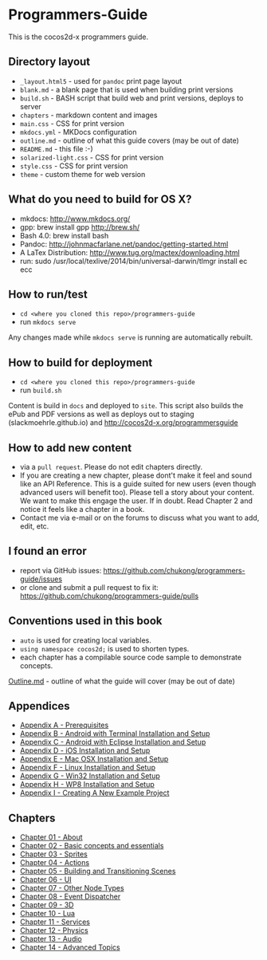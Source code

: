 Programmers-Guide
=================

This is the cocos2d-x programmers guide.


## Directory layout

* `_layout.html5` - used for `pandoc` print page layout
* `blank.md` - a blank page that is used when building print versions
* `build.sh` - BASH script that build web and print versions, deploys to server
* `chapters` - markdown content and images
* `main.css` - CSS for print version
* `mkdocs.yml` - MKDocs configuration
* `outline.md` - outline of what this guide covers (may be out of date)
* `README.md` - this file :-)
* `solarized-light.css` - CSS for print version
* `style.css` - CSS for print version
* `theme` - custom theme for web version

## What do you need to build for OS X?

* mkdocs: http://www.mkdocs.org/
* gpp: brew install gpp http://brew.sh/
* Bash 4.0: brew install bash
* Pandoc: http://johnmacfarlane.net/pandoc/getting-started.html
* A LaTex Distribution: http://www.tug.org/mactex/downloading.html
* run: sudo /usr/local/texlive/2014/bin/universal-darwin/tlmgr install ec ecc

## How to run/test

* `cd <where you cloned this repo>/programmers-guide`
* run `mkdocs serve`

Any changes made while `mkdocs serve` is running are automatically rebuilt.

## How to build for deployment

* `cd <where you cloned this repo>/programmers-guide`
* run `build.sh`

Content is build in `docs` and deployed to `site`. This script also builds the
ePub and PDF versions as well as deploys out to staging (slackmoehrle.github.io)
and http://cocos2d-x.org/programmersguide

## How to add new content

* via a `pull request`. Please do not edit chapters directly.
* If you are creating a new chapter, please dont't make it feel and sound like an API Reference. This is a guide suited for new users (even though advanced users will benefit too). Please tell a story about your content. We want to make this engage the user. If in doubt. Read Chapter 2 and notice it feels like a chapter in a book.
* Contact me via e-mail or on the forums to discuss what you want to add, edit, etc.


## I found an error

* report via GitHub issues: https://github.com/chukong/programmers-guide/issues
* or clone and submit a pull request to fix it: https://github.com/chukong/programmers-guide/pulls

## Conventions used in this book

* `auto` is used for creating local variables.
* `using namespace cocos2d;` is used to shorten types.
* each chapter has a compilable source code sample to demonstrate concepts.


[Outline.md](https://github.com/chukong/programmers-guide/blob/master/chapters/outline.md) - outline of what the guide will cover (may be out of date)

Appendices
--------
 - [Appendix A - Prerequisites](https://github.com/chukong/programmers-guide/blob/master/chapters/A.md)
 - [Appendix B - Android with Terminal Installation and Setup](https://github.com/chukong/programmers-guide/blob/master/chapters/B.md)
 - [Appendix C - Android with Eclipse Installation and Setup](https://github.com/chukong/programmers-guide/blob/master/chapters/C.md)
 - [Appendix D - iOS Installation and Setup](https://github.com/chukong/programmers-guide/blob/master/chapters/D.md)
 - [Appendix E - Mac OSX Installation and Setup](https://github.com/chukong/programmers-guide/blob/master/chapters/E.md)
 - [Appendix F - Linux Installation and Setup](https://github.com/chukong/programmers-guide/blob/master/chapters/F.md)
 - [Appendix G - Win32 Installation and Setup](https://github.com/chukong/programmers-guide/blob/master/chapters/G.md)
 - [Appendix H - WP8 Installation and Setup](https://github.com/chukong/programmers-guide/blob/master/chapters/H.md)
 - [Appendix I - Creating A New Example Project](https://github.com/chukong/programmers-guide/blob/master/chapters/I.md)

Chapters
--------
 - [Chapter 01 - About](https://github.com/chukong/programmers-guide/blob/master/chapters/1.md)
 - [Chapter 02 - Basic concepts and essentials](https://github.com/chukong/programmers-guide/blob/master/chapters/2.md)
 - [Chapter 03 - Sprites](https://github.com/chukong/programmers-guide/blob/master/chapters/3.md)
 - [Chapter 04 - Actions](https://github.com/chukong/programmers-guide/blob/master/chapters/4.md)
 - [Chapter 05 - Building and Transitioning Scenes](https://github.com/chukong/programmers-guide/blob/master/chapters/5.md)
 - [Chapter 06 - UI](https://github.com/chukong/programmers-guide/blob/master/chapters/6.md)
 - [Chapter 07 - Other Node Types](https://github.com/chukong/programmers-guide/blob/master/chapters/7.md)
 - [Chapter 08 - Event Dispatcher](https://github.com/chukong/programmers-guide/blob/master/chapters/8.md)
 - [Chapter 09 - 3D](https://github.com/chukong/programmers-guide/blob/master/chapters/9.md)
 - [Chapter 10 - Lua](https://github.com/chukong/programmers-guide/blob/master/chapters/10.md)
 - [Chapter 11 - Services](https://github.com/chukong/programmers-guide/blob/master/chapters/11.md)
 - [Chapter 12 - Physics](https://github.com/chukong/programmers-guide/blob/master/chapters/12.md)
 - [Chapter 13 - Audio](https://github.com/chukong/programmers-guide/blob/master/chapters/13.md)
 - [Chapter 14 - Advanced Topics](https://github.com/chukong/programmers-guide/blob/master/chapters/14.md)
